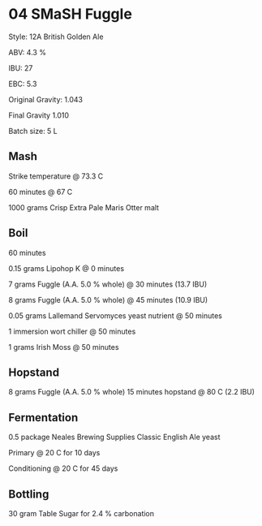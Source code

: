 # 04 SMaSH Fuggle

Style: 12A British Golden Ale

ABV: 4.3 %

IBU: 27

EBC: 5.3

Original Gravity: 1.043

Final Gravity 1.010

Batch size: 5 L


## Mash

Strike temperature @ 73.3 C

60 minutes @ 67 C

1000 grams Crisp Extra Pale Maris Otter malt


## Boil

60 minutes

0.15 grams Lipohop K @ 0 minutes

7 grams Fuggle (A.A. 5.0 % whole) @ 30 minutes (13.7 IBU)

8 grams Fuggle (A.A. 5.0 % whole) @ 45 minutes (10.9 IBU)

0.05 grams Lallemand Servomyces yeast nutrient @ 50 minutes

1 immersion wort chiller @ 50 minutes

1 grams Irish Moss @ 50 minutes


## Hopstand

8 grams Fuggle (A.A. 5.0 % whole) 15 minutes hopstand @ 80 C (2.2 IBU)


## Fermentation

0.5 package Neales Brewing Supplies Classic English Ale yeast

Primary @ 20 C for 10 days

Conditioning @ 20 C for 45 days


## Bottling

30 gram Table Sugar for 2.4 % carbonation
